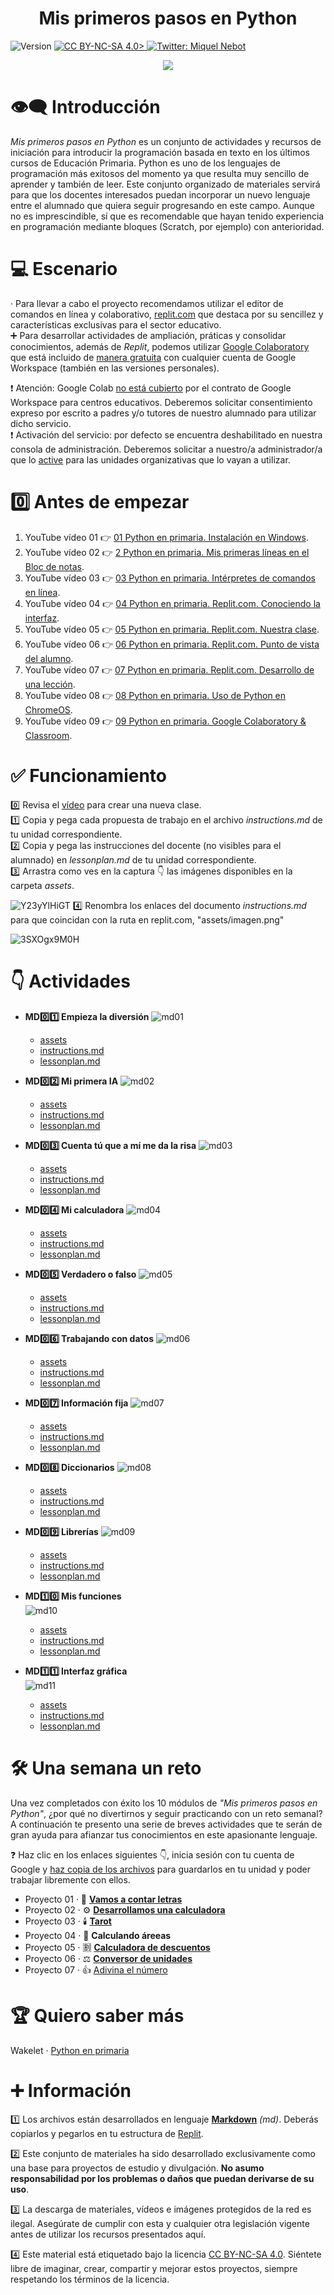 <h1 align="center"><b>Mis primeros pasos en Python</b></h1>
<p>
  <img alt="Version" src="https://img.shields.io/badge/version-1.0-blue.svg?cacheSeconds=2592000" />
  <a href="https://creativecommons.org/licenses/by-nc-sa/4.0/deed.es">
  <img alt="CC BY-NC-SA 4.0>" src="https://img.shields.io/badge/licencia-CC--BY--NC--SA--4.0-lightgrey" />
  </a>
  <a href="https://twitter.com/miquelnebot" target="_blank">
  <img alt="Twitter: Miquel Nebot" src="https://img.shields.io/twitter/follow/miquelnebot.svg?style=social" />
  </a>
</p>
<div align="center"><img src="https://github.com/miquelnebotaragon/mis_primeros_pasos_en_python/assets/57944755/9b2a092e-dca9-4ea8-a284-d8038056ae2e"></div>

# 👁️‍🗨️ Introducción

_Mis primeros pasos en Python_ es un conjunto de actividades y recursos de iniciación para introducir la programación basada en texto en los últimos cursos de Educación Primaria.
Python es uno de los lenguajes de programación más exitosos del momento ya que resulta muy sencillo de aprender y también de leer. Este conjunto organizado de materiales servirá para que los docentes interesados puedan incorporar un nuevo lenguaje entre el alumnado que quiera seguir progresando en este campo. Aunque no es imprescindible, sí que es recomendable que hayan tenido experiencia en programación mediante bloques (Scratch, por ejemplo) con anterioridad.

# 💻 Escenario

· Para llevar a cabo el proyecto recomendamos utilizar el editor de comandos en línea y colaborativo, [replit.com](https://replit.com) que destaca por su sencillez y características exclusivas para el sector educativo.  
➕ Para desarrollar actividades de ampliación, práticas y consolidar conocimientos, además de _Replit_, podemos utilizar [Google Colaboratory](https://research.colab.google.com) que está incluido de [manera gratuita](https://research.google.com/colaboratory/intl/es/faq.html#free-to-use) con cualquier cuenta de Google Workspace (también en las versiones personales).  

❗️ Atención: Google Colab [no está cubierto](/images/colab_acuerdo_licencia.png) por el contrato de Google Workspace para centros educativos. Deberemos solicitar consentimiento expreso por escrito a padres y/o tutores de nuestro alumnado para utilizar dicho servicio.  
❗️ Activación del servicio: por defecto se encuentra deshabilitado en nuestra consola de administración. Deberemos solicitar a nuestro/a administrador/a que lo [active](/images/colab_activacion_uo.png) para las unidades organizativas que lo vayan a utilizar.

# 0️⃣ Antes de empezar

1. YouTube vídeo 01 👉 [01 Python en primaria. Instalación en Windows](https://youtu.be/QqwDxQHrx7s01).
2. YouTube vídeo 02 👉 [2 Python en primaria. Mis primeras líneas en el Bloc de notas](https://youtu.be/I8JLpp7z4b4).
3. YouTube vídeo 03 👉 [03 Python en primaria. Intérpretes de comandos en línea](https://youtu.be/ZNVz69yOvHo).
4. YouTube vídeo 04 👉️ [04 Python en primaria. Replit.com. Conociendo la interfaz](https://youtu.be/fYdRvMoMN7E).
5. YouTube vídeo 05 👉️ [05 Python en primaria. Replit.com. Nuestra clase](https://youtu.be/PHpHs-b9vNc).
6. YouTube vídeo 06 👉️ [06 Python en primaria. Replit.com. Punto de vista del alumno](https://youtu.be/A9QLdkVxU-A).
7. YouTube vídeo 07 👉 [07 Python en primaria. Replit.com. Desarrollo de una lección](https://youtu.be/ocSrxGP6z6U).
8. YouTube vídeo 08 👉 [08 Python en primaria. Uso de Python en ChromeOS](https://youtu.be/OrrESeNVJSc).
9. YouTube vídeo 09 👉️ [09 Python en primaria. Google Colaboratory & Classroom](https://youtu.be/Td1Dk_dVxMY).

# ✅ Funcionamiento

0️⃣ Revisa el [vídeo](https://youtu.be/PHpHs-b9vNc) para crear una nueva clase.  
1️⃣ Copia y pega cada propuesta de trabajo en el archivo _instructions.md_ de tu unidad correspondiente.  
2️⃣ Copia y pega las instrucciones del docente (no visibles para el alumnado) en _lessonplan.md_ de tu unidad correspondiente.  
3️⃣ Arrastra como ves en la captura 👇 las imágenes disponibles en la carpeta _assets_.  

![Y23yYlHiGT](https://github.com/miquelnebotaragon/mis_primeros_pasos_en_python/assets/57944755/f5be5a5f-0872-4f8d-9466-831b2e24264a)
4️⃣ Renombra los enlaces del documento _instructions.md_ para que coincidan con la ruta en replit.com, "assets/imagen.png"  

![3SXOgx9M0H](https://github.com/miquelnebotaragon/mis_primeros_pasos_en_python/assets/57944755/12262e51-aceb-4f48-b3f2-88e77ef39736)  

# 👇 Actividades

* __MD0️⃣1️⃣ Empieza la diversión__
  ![md01](https://github.com/miquelnebotaragon/mis_primeros_pasos_en_python/assets/57944755/38ed6bef-2110-4d13-b38a-5d73898c564c)

  * [assets](https://github.com/miquelnebotaragon/mis_primeros_pasos_en_python/tree/main/md01_empieza_la_diversion_assets)
  * [instructions.md](https://github.com/miquelnebotaragon/mis_primeros_pasos_en_python/blob/main/md01_empieza_la_diversion_instructions.md)
  * [lessonplan.md](https://github.com/miquelnebotaragon/mis_primeros_pasos_en_python/blob/main/md01_empieza_la_diversion_lessonplan.md)  

* __MD0️⃣2️⃣ Mi primera IA__
  ![md02](https://github.com/miquelnebotaragon/mis_primeros_pasos_en_python/assets/57944755/a3fb1b00-3614-41ea-8070-5c9cd86b80a9)  

  * [assets](https://github.com/miquelnebotaragon/mis_primeros_pasos_en_python/tree/main/md02_mi_primera_ia_assets)
  * [instructions.md](https://github.com/miquelnebotaragon/mis_primeros_pasos_en_python/blob/main/md02_mi_primera_ia_instructions.md)
  * [lessonplan.md](https://github.com/miquelnebotaragon/mis_primeros_pasos_en_python/blob/main/md02_mi_primera_ia_lessonplan.md)

* __MD0️⃣3️⃣ Cuenta tú que a mí me da la risa__
![md03](https://github.com/miquelnebotaragon/mis_primeros_pasos_en_python/assets/57944755/7057e840-31c3-433d-b922-85745f2c55e4)  

  * [assets](https://github.com/miquelnebotaragon/mis_primeros_pasos_en_python/tree/main/md03_cuenta_tu_que_a_mi_me_da_la_risa_assets)
  * [instructions.md](https://github.com/miquelnebotaragon/mis_primeros_pasos_en_python/blob/main/md03_cuenta_tu_que_a_mi_me_da_la_risa_instructions.md)
  * [lessonplan.md](https://github.com/miquelnebotaragon/mis_primeros_pasos_en_python/blob/main/md03_cuenta_tu_que_a_mi_me_da_la_risa_lessonplan.md)

* __MD0️⃣4️⃣ Mi calculadora__
![md04](https://github.com/miquelnebotaragon/mis_primeros_pasos_en_python/assets/57944755/51d57599-e247-4700-9ac8-9e47eedec1d2)

  * [assets](https://github.com/miquelnebotaragon/mis_primeros_pasos_en_python/tree/main/md04_mi_calculadora_assets)
  * [instructions.md](https://github.com/miquelnebotaragon/mis_primeros_pasos_en_python/blob/main/md04_mi_calculadora_instructions.md)
  * [lessonplan.md](https://github.com/miquelnebotaragon/mis_primeros_pasos_en_python/blob/main/md04_mi_calculadora_lessonplan.md)

* __MD0️⃣5️⃣ Verdadero o falso__
![md05](https://github.com/miquelnebotaragon/mis_primeros_pasos_en_python/assets/57944755/d5f94514-dfc2-4efb-8a60-f97bd0717200)

  * [assets](https://github.com/miquelnebotaragon/mis_primeros_pasos_en_python/tree/main/md05_verdadero_o_falso_assets)
  * [instructions.md](https://github.com/miquelnebotaragon/mis_primeros_pasos_en_python/blob/main/md05_verdadero_o_falso_instructions.md)
  * [lessonplan.md](https://github.com/miquelnebotaragon/mis_primeros_pasos_en_python/blob/main/md05_verdadero_o_falso_lessonplan.md)

* __MD0️⃣6️⃣ Trabajando con datos__
![md06](https://github.com/miquelnebotaragon/mis_primeros_pasos_en_python/assets/57944755/c60c31cb-a348-4339-bb99-704a61229c4d)

  * [assets](https://github.com/miquelnebotaragon/mis_primeros_pasos_en_python/tree/main/md06_trabajando_con_datos_assets)
  * [instructions.md](https://github.com/miquelnebotaragon/mis_primeros_pasos_en_python/blob/main/md06_trabajando_con_datos_instructions.md)
  * [lessonplan.md](https://github.com/miquelnebotaragon/mis_primeros_pasos_en_python/blob/main/md06_trabajando_con_datos_lessonplan.md)

* __MD0️⃣7️⃣ Información fija__
![md07](https://github.com/miquelnebotaragon/mis_primeros_pasos_en_python/assets/57944755/f1e362f3-21da-47be-978f-0f9febe89c9a)

  * [assets](https://github.com/miquelnebotaragon/mis_primeros_pasos_en_python/tree/main/md07_informacion_fija_assets)
  * [instructions.md](https://github.com/miquelnebotaragon/mis_primeros_pasos_en_python/blob/main/md07_informacion_fija_instructions.md)
  * [lessonplan.md](https://github.com/miquelnebotaragon/mis_primeros_pasos_en_python/blob/main/md07_informacion_fija_lessonplan.md)

* __MD0️⃣8️⃣ Diccionarios__
![md08](https://github.com/miquelnebotaragon/mis_primeros_pasos_en_python/assets/57944755/4a672d40-758e-4ccc-a3f1-d30a31a7d6f8)

  * [assets](https://github.com/miquelnebotaragon/mis_primeros_pasos_en_python/tree/main/md08_diccionarios_assets)
  * [instructions.md](https://github.com/miquelnebotaragon/mis_primeros_pasos_en_python/blob/main/md08_diccionarios_instructions.md)
  * [lessonplan.md](https://github.com/miquelnebotaragon/mis_primeros_pasos_en_python/blob/main/md08_diccionarios_lessonplan.md)

* __MD0️⃣9️⃣ Librerías__
![md09](https://github.com/miquelnebotaragon/mis_primeros_pasos_en_python/assets/57944755/541e98ef-1c2c-4b97-8740-cbe38fe76177)

  * [assets](https://github.com/miquelnebotaragon/mis_primeros_pasos_en_python/tree/main/md09_librerias_assets)
  * [instructions.md](https://github.com/miquelnebotaragon/mis_primeros_pasos_en_python/blob/main/md09_librerias_instructions.md)
  * [lessonplan.md](https://github.com/miquelnebotaragon/mis_primeros_pasos_en_python/blob/main/md09_librerias_lessonplan.md)

* __MD1️⃣0️⃣ Mis funciones__  
![md10](https://github.com/miquelnebotaragon/mis_primeros_pasos_en_python/assets/57944755/d5526f6e-7c24-4184-84fb-df757550a25a)

  * [assets](https://github.com/miquelnebotaragon/mis_primeros_pasos_en_python/tree/main/md10_mis_funciones_assets)
  * [instructions.md](https://github.com/miquelnebotaragon/mis_primeros_pasos_en_python/blob/main/md10_mis_funciones_instructions.md)
  * [lessonplan.md](https://github.com/miquelnebotaragon/mis_primeros_pasos_en_python/blob/main/md10_mis_funciones_lessonplan.md)

* __MD1️⃣1️⃣ Interfaz gráfica__  
![md11](https://github.com/miquelnebotaragon/mis_primeros_pasos_en_python/assets/57944755/6e7125aa-f80a-4251-bb1c-85a92d8ff422)

  * [assets](https://github.com/miquelnebotaragon/mis_primeros_pasos_en_python/tree/main/md11_interfaz_grafica_assets)
  * [instructions.md](https://github.com/miquelnebotaragon/mis_primeros_pasos_en_python/blob/main/md11_interfaz_grafica_instructions.md)
  * [lessonplan.md](https://github.com/miquelnebotaragon/mis_primeros_pasos_en_python/blob/main/md11_interfaz_grafica_lessonplan.md)
  
# 🛠️ Una semana un reto

Una vez completados con éxito los 10 módulos de _"Mis primeros pasos en Python"_, ¿por qué no divertirnos y seguir practicando con un reto semanal?  
A continuación te presento una serie de breves actividades que te serán de gran ayuda para afianzar tus conocimientos en este apasionante lenguaje.  

❓️ Haz clic en los enlaces siguientes 👇️, inicia sesión con tu cuenta de Google y [haz copia de los archivos](/images/colab_guardar_copia.png) para guardarlos en tu unidad y poder trabajar libremente con ellos. 

* Proyecto 01 · 🧮 [__Vamos a contar letras__](https://colab.research.google.com/drive/15BJjqyFbl2DFmkCv6kXpsI6LH3Ip-u--?usp=sharing)
* Proyecto 02 · ⚙️ [__Desarrollamos una calculadora__](https://colab.research.google.com/drive/1T2QgyV2ei1QPwjfoElpy9B1JzAtFr7X4?usp=sharing)
* Proyecto 03 · 🕯️ [__Tarot__](https://colab.research.google.com/drive/1kEHAw0wnxrc9gB7oAS-rSPw8cjZunmjS?usp=sharing)
* Proyecto 04 · 📐 __Calculando áreeas__
* Proyecto 05 · 🈹  [__Calculadora de descuentos__](https://colab.research.google.com/drive/1PheXGXHLeNwtp2ptMeueJj4hUi6Mf64n?usp=sharing)
* Proyecto 06 · ⚖ [__Conversor de unidades__](https://colab.research.google.com/drive/1_GX7RLEDH1k4PiWN92dkexBgvXI1dj4F?usp=sharing)
* Proyecto 07 · 👍️ [Adivina el número ](https://colab.research.google.com/drive/1SE1ht0RiPwFyq6ZD-rBvCj67F0gtdB2i?usp=sharing)

# 🏆 Quiero saber más

Wakelet · [Python en primaria](https://wakelet.com/wake/zr9_jIywNmym0exHjSQ8I)

# ➕ Información

1️⃣ Los archivos están desarrollados en lenguaje [__Markdown__](https://www.markdownguide.org/) _(md)_. Deberás copiarlos y pegarlos en tu estructura de [Replit](https://replit.com).  

2️⃣ Este conjunto de materiales ha sido desarrollado exclusivamente como una base para proyectos de estudio y divulgación. __No asumo responsabilidad por los problemas o daños que puedan derivarse de su uso__.

3️⃣ La descarga de materiales, vídeos e imágenes protegidos de la red es ilegal. Asegúrate de cumplir con esta y cualquier otra legislación vigente antes de utilizar los recursos presentados aquí.

4️⃣ Este material está etiquetado bajo la licencia [CC BY-NC-SA 4.0](https://creativecommons.org/licenses/by-nc-sa/4.0/deed.es). Siéntete libre de imaginar, crear, compartir y mejorar estos proyectos, siempre respetando los términos de la licencia.
